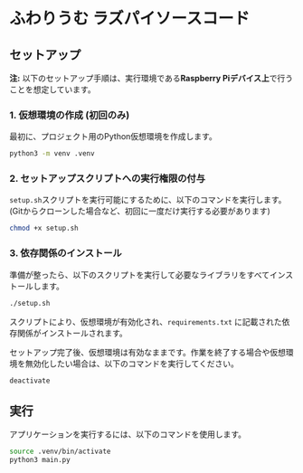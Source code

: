 # ふわりうむ ラズパイソースコード

## セットアップ

**注:** 以下のセットアップ手順は、実行環境である**Raspberry Piデバイス上**で行うことを想定しています。

### 1. 仮想環境の作成 (初回のみ)

最初に、プロジェクト用のPython仮想環境を作成します。

```bash
python3 -m venv .venv
```

### 2. セットアップスクリプトへの実行権限の付与

`setup.sh`スクリプトを実行可能にするために、以下のコマンドを実行します。(Gitからクローンした場合など、初回に一度だけ実行する必要があります)

```bash
chmod +x setup.sh
```

### 3. 依存関係のインストール

準備が整ったら、以下のスクリプトを実行して必要なライブラリをすべてインストールします。

```bash
./setup.sh
```

スクリプトにより、仮想環境が有効化され、`requirements.txt` に記載された依存関係がインストールされます。

セットアップ完了後、仮想環境は有効なままです。作業を終了する場合や仮想環境を無効化したい場合は、以下のコマンドを実行してください。

```bash
deactivate
```

## 実行

アプリケーションを実行するには、以下のコマンドを使用します。

```bash
source .venv/bin/activate
python3 main.py
```